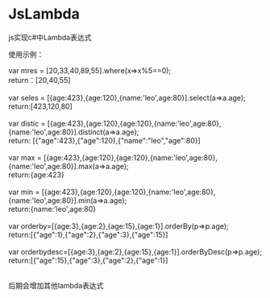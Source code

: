 # JsLambda
js实现c#中Lambda表达式

使用示例：

  var mres = [20,33,40,89,55].where(x=>x%5==0);<br>
  return：[20,40,55]<br><br>
  var seles = [{age:423},{age:120},{name:'leo',age:80}].select(a=>a.age);<br>
  return:[423,120,80]<br><br>
  var distic = [{age:423},{age:120},{age:120},{name:'leo',age:80},{name:'leo',age:80}].distinct(a=>a.age);<br>
  return: [{"age":423},{"age":120},{"name":"leo","age":80}]<br><br>
  var max = [{age:423},{age:120},{age:120},{name:'leo',age:80},{name:'leo',age:80}].max(a=>a.age);<br>
  return:{age:423}<br><br>
  var min = [{age:423},{age:120},{age:120},{name:'leo',age:80},{name:'leo',age:80}].min(a=>a.age);<br>
  return:{name:'leo',age:80}<br><br>
  var orderby=[{age:3},{age:2},{age:15},{age:1}].orderBy(p=>p.age);<br>
  return:[{"age":1},{"age":2},{"age":3},{"age":15}]<br><br>
  var orderbydesc=[{age:3},{age:2},{age:15},{age:1}].orderByDesc(p=>p.age);<br>
  return:[{"age":15},{"age":3},{"age":2},{"age":1}]<br><br>

后期会增加其他lambda表达式
